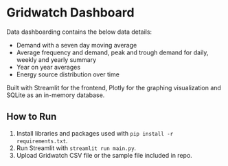 # Gridwatch Dashboard

Data dashboarding contains the below data details:
- Demand with a seven day moving average
- Average frequency and demand, peak and trough demand for daily, weekly and yearly summary
- Year on year averages 
- Energy source distribution over time

Built with Streamlit for the frontend, Plotly for the graphing visualization and SQLite as an in-memory database.

## How to Run

1. Install libraries and packages used with `pip install -r requirements.txt`.
2. Run Streamlit with `streamlit run main.py`.
3. Upload Gridwatch CSV file or the sample file included in repo.
